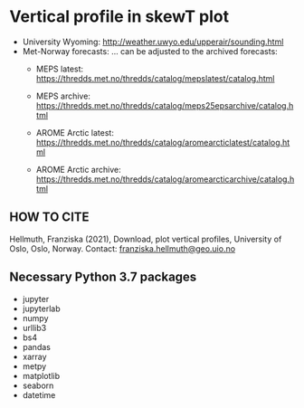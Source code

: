 # Vertical profile in skewT plot

- University Wyoming: http://weather.uwyo.edu/upperair/sounding.html
- Met-Norway forecasts:
... can be adjusted to the archived forecasts:
  -  MEPS latest: https://thredds.met.no/thredds/catalog/mepslatest/catalog.html
  -  MEPS archive: https://thredds.met.no/thredds/catalog/meps25epsarchive/catalog.html

  - AROME Arctic latest: https://thredds.met.no/thredds/catalog/aromearcticlatest/catalog.html
  - AROME Arctic archive: https://thredds.met.no/thredds/catalog/aromearcticarchive/catalog.html

## HOW TO CITE
Hellmuth, Franziska (2021), Download, plot vertical profiles, University of Oslo, Oslo, Norway. Contact: franziska.hellmuth@geo.uio.no


## Necessary Python 3.7 packages
- jupyter
- jupyterlab
- numpy
- urllib3
- bs4
- pandas
- xarray
- metpy
- matplotlib
- seaborn
- datetime



